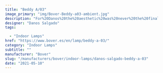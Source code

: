 ```yaml
---
title: "Beddy A/03"
image_primary: "img/Bover-Beddy-a03-ambient.jpg"
description: "For%20Danos%20the%20aesthetic%20was%20never%20the%20final%20goal%2C%20however%20we%20fall%20in%20love%20with%20Beddy%20just%20seeing%20it.%20Something%20emotional%20radiates%20of%20it.%20%22I%20take%20care%20of%20proportions%2C%20which%20is%20the%20key%20to%20balance.%20This%20goes%20beyond%20pure%20mathematics%2C%20it%u2019s%20a%20sensitivity%20issue.%20When%20we%20see%20something%20proportionate%2C%20we%20simply%20know%20it%2C%20%22explains%20Danos.%20That%27s%20why%20we%20see%20Beddy%20and%20everything%20fits%20in%20a%20natural%20way.%20Light%2C%20versatile%20and%20fresh.%20Perfect%20for%20minimalist%20spaces.%0A%0A%0A%0A"
designer: "Danos Salgado"
tags: 

  - "Indoor Lamps"
href: "https://www.bover.es/en/lamp/beddy-a-03/"
category: "Indoor Lamps"
subtitle: ""
manufacturer: "Bover"
slug: "/manufacturers/bover/indoor-lamps/danos-salgado-beddy-a-03"
date: "2021-05-10"
---
```

